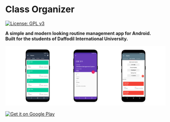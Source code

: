 # Class Organizer
[![License: GPL v3](https://img.shields.io/badge/License-GPL%20v3-blue.svg)](https://github.com/musfiqus/class-organizer/blob/master/LICENSE.txt)

**A simple and modern looking routine management app for Android.<br>
Built for the students of Daffodil International University.**

![Screenshots](./art/art.jpg?raw=true)

<a href="https://play.google.com/store/apps/details?id=bd.edu.daffodilvarsity.classorganizer">
  <img height="50" alt="Get it on Google Play"
      src="https://play.google.com/intl/en_us/badges/images/apps/en-play-badge.png" />
</a>
